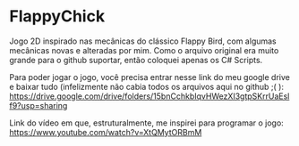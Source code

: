# FlappyChick
Jogo 2D inspirado nas mecânicas do clássico Flappy Bird, com algumas mecânicas novas e alteradas por mim.
Como o arquivo original era muito grande para o github suportar, então coloquei apenas os C# Scripts.

Para poder jogar o jogo, você precisa entrar nesse link do meu google drive e baixar tudo (infelizmente não cabia todos os arquivos aqui no github ;( ): https://drive.google.com/drive/folders/15bnCchkbIqvHWezXI3gtpSKrrUaEslf9?usp=sharing

Link do vídeo em que, estruturalmente, me inspirei para programar o jogo: https://www.youtube.com/watch?v=XtQMytORBmM

